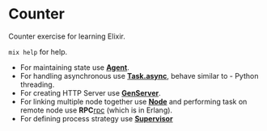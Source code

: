 # Counter

Counter exercise for learning Elixir.

`mix help` for help.

- For maintaining state use [**Agent**][agent].
- For handling asynchronous use [**Task.async**][async], behave similar to - Python threading.
- For creating HTTP Server use [**GenServer**][genserver].
- For linking multiple node together use [**Node**][node] and performing task on remote node use **RPC**[rpc] (which is in Erlang).
- For defining process strategy use [**Supervisor**][supervisor]

[agent]: http://elixir-lang.org/docs/stable/elixir/Agent.html
[async]: http://elixir-lang.org/docs/stable/elixir/Task.html#async
[genserver]: http://elixir-lang.org/docs/stable/elixir/GenServer.html
[node]: http://elixir-lang.org/docs/stable/elixir/Node.html
[rpc]: http://erlang.org/doc/man/rpc.html
[supervisor]: http://elixir-lang.org/docs/stable/elixir/Supervisor.html
